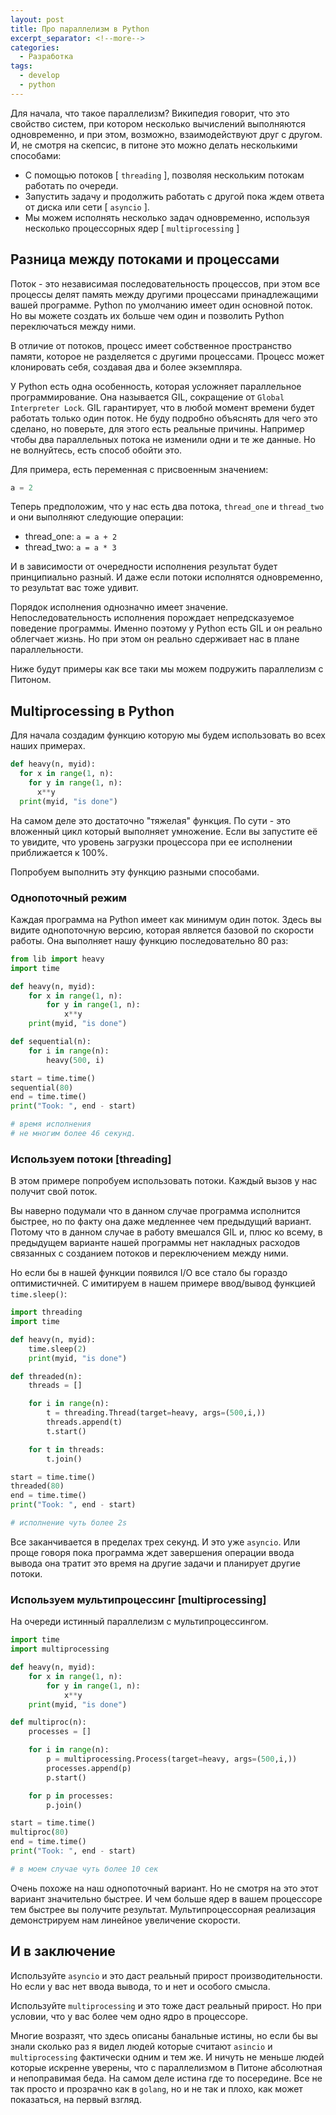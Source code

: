 ```yaml
---
layout: post
title: Про параллелизм в Python
excerpt_separator: <!--more-->
categories:
  - Разработка
tags:
  - develop
  - python
---
```


Для начала, что такое параллелизм? Википедия говорит, что это свойство систем, при котором несколько вычислений выполняются одновременно, и при этом, возможно, взаимодействуют друг с другом. И, не смотря на скепсис, в питоне это можно делать несколькими способами:

* С помощью потоков [ `threading` ], позволяя нескольким потокам работать по очереди.
* Запустить задачу и продолжить работать с другой пока ждем ответа от диска или сети [ `asyncio` ]. 
* Мы можем исполнять несколько задач одновременно, используя несколько процессорных ядер [ `multiprocessing` ]

<!--more-->

## Разница между потоками и процессами

Поток - это независимая последовательность процессов, при этом все процессы делят память между другими процессами принадлежащими вашей программе. Python по умолчанию имеет один основной поток. Но вы можете создать их больше чем один и позволить Python переключаться между ними. 

В отличие от потоков, процесс имеет собственное пространство памяти, которое не разделяется с другими процессами. Процесс может клонировать себя, создавая два и более экземпляра.

У Python есть одна особенность, которая усложняет параллельное программирование. Она называется GIL, сокращение от `Global Interpreter Lock`. GIL гарантирует, что в любой момент времени будет работать только один поток. Не буду подробно объяснять для чего это сделано, но поверьте, для этого есть реальные причины. Например чтобы два параллельных потока не изменили одни и те же данные. Но не волнуйтесь, есть способ обойти это.

Для примера, есть переменная с присвоенным значением:

```python
a = 2
```
Теперь предположим, что у нас есть два потока, `thread_one` и `thread_two` и они выполняют следующие операции:

* thread_one: `a = a + 2`
* thread_two: `a = a * 3`

И в зависимости от очередности исполнения результат будет принципиально разный. И даже если потоки исполнятся одновременно, то результат вас тоже удивит.

Порядок исполнения однозначно имеет значение. Непоследовательность исполнения порождает непредсказуемое поведение программы. Именно поэтому у Python есть GIL и он реально облегчает жизнь. Но при этом он реально сдерживает нас в плане параллельности.

Ниже будут примеры как все таки мы можем подружить параллелизм с Питоном.

## Multiprocessing в Python

Для начала создадим функцию которую мы будем использовать во всех наших примерах.

```python
def heavy(n, myid):
  for x in range(1, n):
    for y in range(1, n):
      x**y
  print(myid, "is done")
```
На самом деле это достаточно "тяжелая" функция. По сути - это вложенный цикл который выполняет умножение. Если вы запустите её то увидите, что уровень загрузки процессора при ее исполнении приближается к 100%.

Попробуем выполнить эту функцию разными способами.

### Однопоточный режим

Каждая программа на Python имеет как минимум один поток. Здесь вы видите однопоточную версию, которая является базовой по скорости работы. Она выполняет нашу функцию последовательно 80 раз:

```python
from lib import heavy
import time

def heavy(n, myid):
    for x in range(1, n):
        for y in range(1, n):
            x**y
    print(myid, "is done")

def sequential(n):
    for i in range(n):    
        heavy(500, i)

start = time.time()
sequential(80)
end = time.time()
print("Took: ", end - start)

# время исполнения 
# не многим более 46 секунд.
```
### Используем потоки [threading]

В этом примере попробуем использовать потоки. Каждый вызов у нас получит свой поток.

Вы наверно подумали что в данном случае программа исполнится быстрее, но по факту она даже медленнее чем предыдущий вариант. Потому что в данном случае в работу вмешался GIL и, плюс ко всему, в предыдущем варианте нашей программы нет накладных расходов связанных с созданием потоков и переключением между ними.

Но если бы в нашей функции появился I/O все стало бы гораздо оптимистичней. С имитируем в нашем примере ввод/вывод функцией `time.sleep()`:

```python
import threading
import time

def heavy(n, myid):
    time.sleep(2)
    print(myid, "is done")

def threaded(n):
    threads = []

    for i in range(n):
        t = threading.Thread(target=heavy, args=(500,i,))
        threads.append(t)
        t.start()

    for t in threads:
        t.join()

start = time.time()
threaded(80)
end = time.time()
print("Took: ", end - start)

# исполнение чуть более 2s
```
Все заканчивается в пределах трех секунд. И это уже `asyncio`. Или проще говоря пока программа ждет завершения операции ввода вывода она тратит это время на другие задачи и планирует другие потоки.

### Используем мультипроцессинг [multiprocessing]

На очереди истинный параллелизм с мультипроцессингом.

```python
import time
import multiprocessing

def heavy(n, myid):
    for x in range(1, n):
        for y in range(1, n):
            x**y
    print(myid, "is done")

def multiproc(n):
    processes = []

    for i in range(n):
        p = multiprocessing.Process(target=heavy, args=(500,i,))
        processes.append(p)
        p.start()

    for p in processes:
        p.join()

start = time.time()
multiproc(80)
end = time.time()
print("Took: ", end - start)

# в моем случае чуть более 10 сек
```
Очень похоже на наш однопоточный вариант. Но не смотря на это этот вариант значительно быстрее. И чем больше ядер в вашем процессоре тем быстрее вы получите результат. Мультипроцессорная реализация демонстрируем нам линейное увеличение скорости.

## И в заключение

Используйте `asyncio` и это даст реальный прирост производительности. Но если у вас нет ввода вывода, то и нет и особого смысла.

Используйте `multiprocessing` и это тоже даст реальный прирост. Но при условии, что у вас более чем одно ядро в процессоре.

Многие возразят, что здесь описаны банальные истины, но если бы вы знали сколько раз я видел людей которые считают `asincio` и `multiprocessing` фактически одним и тем же. И ничуть не меньше людей которые искренне уверены, что с параллелизмом в Питоне абсолютная и непоправимая беда. На самом деле истина где то посередине. Все не так просто и прозрачно как в `golang`, но и не так и плохо, как может показаться, на первый взгляд.
